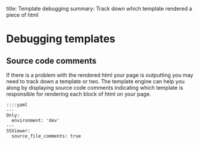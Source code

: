 title: Template debugging
summary: Track down which template rendered a piece of html

# Debugging templates

## Source code comments

If there is a problem with the rendered html your page is outputting you may need 
to track down a template or two. The template engine can help you along by displaying 
source code comments indicating which template is responsible for rendering each 
block of html on your page.

	::::yaml
	---
	Only:
	  environment: 'dev'
	---
	SSViewer:
	  source_file_comments: true
